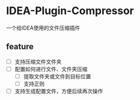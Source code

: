# IDEA-Plugin-Compressor
一个给IDEA使用的文件压缩插件

## feature
- [ ] 支持压缩文件文件夹
- [ ] 配置如何进行文件、文件夹压缩
  - [ ] 提取文件夹或文件到目标位置
  - [ ] 支持正则
- [ ] 支持生成配置文件，方便后续再次操作
